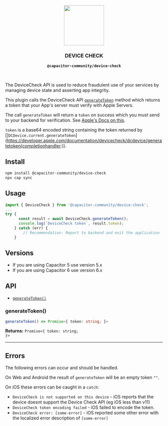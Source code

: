 <p align="center"><br><img src="https://user-images.githubusercontent.com/236501/85893648-1c92e880-b7a8-11ea-926d-95355b8175c7.png" width="128" height="128" /></p>
<h3 align="center">DEVICE CHECK</h3>
<p align="center"><strong><code>@capacitor-community/device-check</code></strong></p>
<br>

The DeviceCheck API is used to reduce fraudulent use of your services by managing device state and asserting app integrity.

This plugin calls the DeviceCheck API [`generateToken`](<https://developer.apple.com/documentation/devicecheck/dcdevice/generatetoken(completionhandler:)>) method which returns a token that your App's server must verify with Apple Servers.

The call `generateToken` will return a `token` on success which you must send to your backend for verification. See [Apple's Docs on this](https://developer.apple.com/documentation/devicecheck/validating_apps_that_connect_to_your_server).

`token` is a base64 encoded string containing the token returned by []`DCDevice.current.generateToken`](https://developer.apple.com/documentation/devicecheck/dcdevice/generatetoken(completionhandler:)).

## Install

```bash
npm install @capacitor-community/device-check
npx cap sync
```

## Usage

```typescript
import { DeviceCheck } from '@capacitor-community/device-check';
...
try {
      const result = await DeviceCheck.generateToken();
      console.log(`DeviceCheck token`, result.token);
    } catch (err) {
        // Recommendation: Report to backend and exit the application
    }
```

## Versions

- If you are using Capacitor 5 use version 5.x
- If you are using Capacitor 6 use version 6.x

## API

<docgen-index>

* [`generateToken()`](#generatetoken)

</docgen-index>

<docgen-api>
<!--Update the source file JSDoc comments and rerun docgen to update the docs below-->

### generateToken()

```typescript
generateToken() => Promise<{ token: string; }>
```

**Returns:** <code>Promise&lt;{ token: string; }&gt;</code>

--------------------

</docgen-api>

## Errors

The following errors can occur and should be handled.

On Web and Android the result of `generateToken` will be an empty token `""`.

On iOS these errors can be caught in a `catch`:

- `DeviceCheck is not supported on this device` - iOS reports that the device doesnt support the Device Check API (eg iOS less than v11)
- `DeviceCheck token encoding failed` - iOS failed to encode the token.
- `DeviceCheck error: [some-error]` - iOS reported some other error with the localized error description of `[some-error]`
